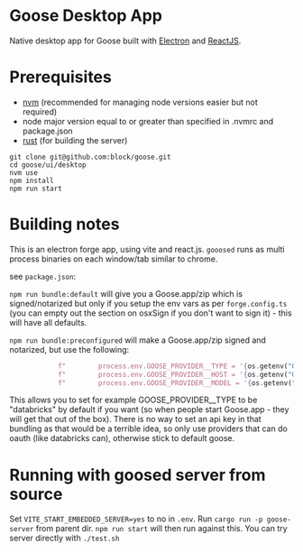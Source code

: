 # Goose Desktop App

Native desktop app for Goose built with [Electron](https://www.electronjs.org/) and [ReactJS](https://react.dev/). 

# Prerequisites
- [nvm](https://github.com/nvm-sh/nvm) (recommended for managing node versions easier but not required)
- node major version equal to or greater than specified in .nvmrc and package.json
- [rust](https://www.rust-lang.org/tools/install) (for building the server)

```
git clone git@github.com:block/goose.git
cd goose/ui/desktop
nvm use
npm install
npm run start
```

# Building notes

This is an electron forge app, using vite and react.js. `gooosed` runs as multi process binaries on each window/tab similar to chrome.

see `package.json`: 

`npm run bundle:default` will give you a Goose.app/zip which is signed/notarized but only if you setup the env vars as per `forge.config.ts` (you can empty out the section on osxSign if you don't want to sign it) - this will have all defaults.

`npm run bundle:preconfigured` will make a Goose.app/zip signed and notarized, but use the following:

```python
            f"        process.env.GOOSE_PROVIDER__TYPE = '{os.getenv("GOOSE_BUNDLE_TYPE")}';",
            f"        process.env.GOOSE_PROVIDER__HOST = '{os.getenv("GOOSE_BUNDLE_HOST")}';",
            f"        process.env.GOOSE_PROVIDER__MODEL = '{os.getenv("GOOSE_BUNDLE_MODEL")}';"
```

This allows you to set for example GOOSE_PROVIDER__TYPE to be "databricks" by default if you want (so when people start Goose.app - they will get that out of the box). There is no way to set an api key in that bundling as that would be a terrible idea, so only use providers that can do oauth (like databricks can), otherwise stick to default goose.


# Running with goosed server from source

Set `VITE_START_EMBEDDED_SERVER=yes` to no in `.env`.
Run `cargo run -p goose-server` from parent dir.
`npm run start` will then run against this.
You can try server directly with `./test.sh`
